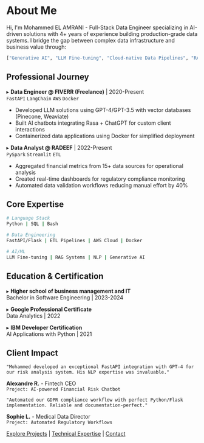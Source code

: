 # About Me

Hi, I'm Mohammed EL AMRANI - Full-Stack Data Engineer specializing in AI-driven solutions with 4+ years of experience building production-grade data systems. I bridge the gap between complex data infrastructure and business value through:

```python
["Generative AI", "LLM Fine-tuning", "Cloud-native Data Pipelines", "RAG Systems"]
```

## Professional Journey

▸ **Data Engineer @ FIVERR (Freelance)** | 2020-Present  
`FastAPI` `LangChain` `AWS` `Docker`
- Developed LLM solutions using GPT-4/GPT-3.5 with vector databases (Pinecone, Weaviate)
- Built AI chatbots integrating Rasa + ChatGPT for custom client interactions
- Containerized data applications using Docker for simplified deployment

▸ **Data Analyst @ RADEEF** | 2022-Present  
`PySpark` `Streamlit` `ETL`
- Aggregated financial metrics from 15+ data sources for operational analysis
- Created real-time dashboards for regulatory compliance monitoring
- Automated data validation workflows reducing manual effort by 40%

## Core Expertise

```bash
# Language Stack
Python | SQL | Bash 

# Data Engineering
FastAPI/Flask | ETL Pipelines | AWS Cloud | Docker 

# AI/ML
LLM Fine-tuning | RAG Systems | NLP | Generative AI
```

## Education & Certification

▸ **Higher school of business management and IT**  
Bachelor in Software Engineering | 2023-2024

▸ **Google Professional Certificate**  
Data Analytics | 2022

▸ **IBM Developer Certification**  
AI Applications with Python | 2021

## Client Impact
```text
"Mohammed developed an exceptional FastAPI integration with GPT-4 for our risk analysis system. His NLP expertise was invaluable."
```
**Alexandre R.** - Fintech CEO  
`Project: AI-powered Financial Risk Chatbot`
```text
"Automated our GDPR compliance workflow with perfect Python/Flask implementation. Reliable and documentation-perfect."
```
**Sophie L.** - Medical Data Director  
`Project: Automated Regulatory Workflows`

[Explore Projects](projects.md) | [Technical Expertise](expertise.md) | [Contact](contact.md)
